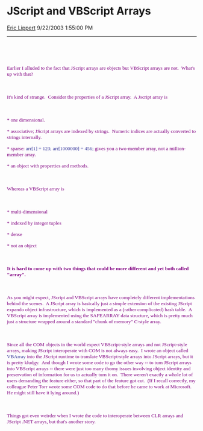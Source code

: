 <div id="page">

# JScript and VBScript Arrays

[Eric Lippert](https://social.msdn.microsoft.com/profile/Eric%20Lippert) 9/22/2003 1:55:00 PM

-----

<div id="content">

<span style="FONT-SIZE: 10pt; COLOR: purple; FONT-FAMILY: &#39;Lucida Sans Unicode&#39;; mso-bidi-font-family: &#39;Times New Roman&#39;"> </span>

 

<span style="FONT-SIZE: 10pt; COLOR: purple; FONT-FAMILY: &#39;Lucida Sans Unicode&#39;; mso-bidi-font-family: &#39;Times New Roman&#39;"> </span>

 

<span style="FONT-SIZE: 10pt; COLOR: purple; FONT-FAMILY: &#39;Lucida Sans Unicode&#39;; mso-bidi-font-family: &#39;Times New Roman&#39;">Earlier I alluded to the fact that JScript arrays are objects but VBScript arrays are not.<span style="mso-spacerun: yes">  </span>What's up with that?</span>

<span style="FONT-SIZE: 10pt; COLOR: purple; FONT-FAMILY: &#39;Lucida Sans Unicode&#39;; mso-bidi-font-family: &#39;Times New Roman&#39;"> </span>

 

<span style="FONT-SIZE: 10pt; COLOR: purple; FONT-FAMILY: &#39;Lucida Sans Unicode&#39;; mso-bidi-font-family: &#39;Times New Roman&#39;">It's kind of strange.<span style="mso-spacerun: yes">  </span>Consider the properties of a JScript array.<span style="mso-spacerun: yes">  </span>A Jscript array is</span>

<span style="FONT-SIZE: 10pt; COLOR: purple; FONT-FAMILY: &#39;Lucida Sans Unicode&#39;; mso-bidi-font-family: &#39;Times New Roman&#39;"> </span>

 

<span style="FONT-SIZE: 10pt; COLOR: purple; FONT-FAMILY: &#39;Lucida Sans Unicode&#39;; mso-bidi-font-family: &#39;Times New Roman&#39;">\* one dimensional.</span>

<span style="FONT-SIZE: 10pt; COLOR: purple; FONT-FAMILY: &#39;Lucida Sans Unicode&#39;; mso-bidi-font-family: &#39;Times New Roman&#39;">\* associative; JScript arrays are indexed by strings.<span style="mso-spacerun: yes">  </span>Numeric indices are actually converted to strings internally.</span>

<span style="FONT-SIZE: 10pt; COLOR: purple; FONT-FAMILY: &#39;Lucida Sans Unicode&#39;; mso-bidi-font-family: &#39;Times New Roman&#39;">\* sparse: </span><span style="FONT-SIZE: 10pt; COLOR: #333399; FONT-FAMILY: &#39;Lucida Console&#39;">arr\[1\] = 123; arr\[1000000\] = 456;</span><span style="FONT-SIZE: 10pt; COLOR: purple; FONT-FAMILY: &#39;Lucida Sans Unicode&#39;; mso-bidi-font-family: &#39;Times New Roman&#39;"> gives you a two-member array, not a million-member array.</span>

<span style="FONT-SIZE: 10pt; COLOR: purple; FONT-FAMILY: &#39;Lucida Sans Unicode&#39;; mso-bidi-font-family: &#39;Times New Roman&#39;">\* an object with properties and methods.</span>

<span style="FONT-SIZE: 10pt; COLOR: purple; FONT-FAMILY: &#39;Lucida Sans Unicode&#39;; mso-bidi-font-family: &#39;Times New Roman&#39;"> </span>

 

<span style="FONT-SIZE: 10pt; COLOR: purple; FONT-FAMILY: &#39;Lucida Sans Unicode&#39;; mso-bidi-font-family: &#39;Times New Roman&#39;">Whereas a VBScript array is</span>

<span style="FONT-SIZE: 10pt; COLOR: purple; FONT-FAMILY: &#39;Lucida Sans Unicode&#39;; mso-bidi-font-family: &#39;Times New Roman&#39;"> </span>

 

<span style="FONT-SIZE: 10pt; COLOR: purple; FONT-FAMILY: &#39;Lucida Sans Unicode&#39;; mso-bidi-font-family: &#39;Times New Roman&#39;">\* multi-dimensional</span>

<span style="FONT-SIZE: 10pt; COLOR: purple; FONT-FAMILY: &#39;Lucida Sans Unicode&#39;; mso-bidi-font-family: &#39;Times New Roman&#39;">\* indexed by integer tuples</span>

<span style="FONT-SIZE: 10pt; COLOR: purple; FONT-FAMILY: &#39;Lucida Sans Unicode&#39;; mso-bidi-font-family: &#39;Times New Roman&#39;">\* dense</span>

<span style="FONT-SIZE: 10pt; COLOR: purple; FONT-FAMILY: &#39;Lucida Sans Unicode&#39;; mso-bidi-font-family: &#39;Times New Roman&#39;">\* not an object</span>

<span style="FONT-SIZE: 10pt; COLOR: purple; FONT-FAMILY: &#39;Lucida Sans Unicode&#39;; mso-bidi-font-family: &#39;Times New Roman&#39;"> </span>

 

**<span style="FONT-SIZE: 10pt; COLOR: purple; FONT-FAMILY: &#39;Lucida Sans Unicode&#39;; mso-bidi-font-family: &#39;Times New Roman&#39;">It is hard to come up with two things that could be more different and yet both called "array".</span>**

<span style="FONT-SIZE: 10pt; COLOR: purple; FONT-FAMILY: &#39;Lucida Sans Unicode&#39;; mso-bidi-font-family: &#39;Times New Roman&#39;"> </span>

 

<span style="FONT-SIZE: 10pt; COLOR: purple; FONT-FAMILY: &#39;Lucida Sans Unicode&#39;; mso-bidi-font-family: &#39;Times New Roman&#39;">As you might expect, JScript and VBScript arrays have completely different implementations behind the scenes.<span style="mso-spacerun: yes">  </span>A JScript array is basically just a simple extension of the existing JScript expando object infrastructure, which is implemented as a (rather complicated) hash table.<span style="mso-spacerun: yes">  </span>A VBScript array is implemented using the SAFEARRAY data structure, which is pretty much just a structure wrapped around a standard "chunk of memory" C-style array.</span>

<span style="FONT-SIZE: 10pt; COLOR: purple; FONT-FAMILY: &#39;Lucida Sans Unicode&#39;; mso-bidi-font-family: &#39;Times New Roman&#39;"> </span>

 

<span style="FONT-SIZE: 10pt; COLOR: purple; FONT-FAMILY: &#39;Lucida Sans Unicode&#39;; mso-bidi-font-family: &#39;Times New Roman&#39;">Since all the COM objects in the world expect VBScript-style arrays and not JScript-style arrays, making JScript interoperate with COM is not always easy.<span style="mso-spacerun: yes">  </span>I wrote an object called </span><span style="FONT-SIZE: 10pt; COLOR: #333399; FONT-FAMILY: &#39;Lucida Console&#39;">VBArray</span><span style="FONT-SIZE: 10pt; COLOR: purple; FONT-FAMILY: &#39;Lucida Sans Unicode&#39;; mso-bidi-font-family: &#39;Times New Roman&#39;"> into the JScript runtime to translate VBScript-style arrays into JScript arrays, but it is pretty kludgy.<span style="mso-spacerun: yes">  </span>And though I wrote some code to go the other way -- to turn JScript arrays into VBScript arrays -- there were just too many thorny issues involving object identity and preservation of information for us to actually turn it on.<span style="mso-spacerun: yes">  </span>There weren't exactly a whole lot of users demanding the feature either, so that part of the feature got cut.<span style="mso-spacerun: yes">  </span>(If I recall correctly, my colleague Peter Torr wrote some COM code to do that before he came to work at Microsoft.<span style="mso-spacerun: yes">  </span>He might still have it lying around.)</span>

<span style="FONT-SIZE: 10pt; COLOR: purple; FONT-FAMILY: &#39;Lucida Sans Unicode&#39;; mso-bidi-font-family: &#39;Times New Roman&#39;"> </span>

 

<span style="FONT-SIZE: 10pt; COLOR: purple; FONT-FAMILY: &#39;Lucida Sans Unicode&#39;; mso-bidi-font-family: &#39;Times New Roman&#39;">Things got even weirder when I wrote the code to interoperate between CLR arrays and JScript .NET arrays, but that's another story.</span>

<span style="FONT-SIZE: 10pt; COLOR: purple; FONT-FAMILY: &#39;Lucida Sans Unicode&#39;; mso-bidi-font-family: &#39;Times New Roman&#39;"> </span>

 

</div>

</div>

